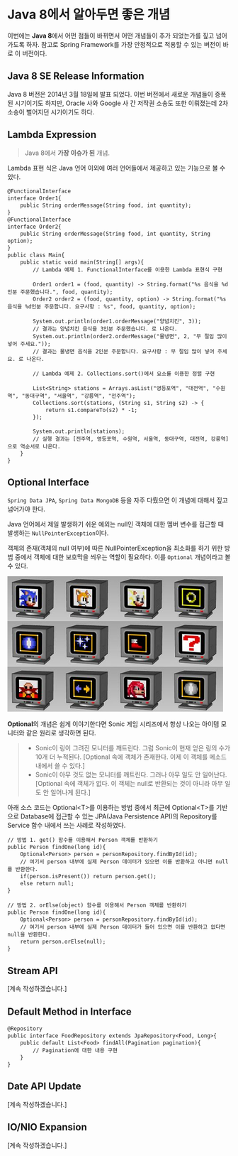 # Java 8에서 알아두면 좋은 개념
이번에는 **Java 8**에서 어떤 점들이 바뀌면서 어떤 개념들이 추가 되었는가를 짚고 넘어가도록 하자. 참고로 Spring Framework를 가장 안정적으로 적용할 수 있는 버전이 바로 이 버전이다.

## Java 8 SE Release Information
Java 8 버전은 2014년 3월 18일에 발표 되었다. 이번 버전에서 새로운 개념들이 증폭된 시기이기도 하지만, Oracle 사와 Google 사 간 저작권 소송도 또한 이뤄졌는데 2차 소송이 벌어지던 시기이기도 하다.

## Lambda Expression
> Java 8에서 **가장 이슈가 된** 개념.

Lambda 표현 식은 Java 언어 이외에 여러 언어들에서 제공하고 있는 기능으로 볼 수 있다.

```
@FunctionalInterface
interface Order1{
    public String orderMessage(String food, int quantity);
}
@FunctionalInterface
interface Order2{
    public String orderMessage(String food, int quantity, String option);
}
public class Main{
    public static void main(String[] args){
        // Lambda 예제 1. FunctionalInterface를 이용한 Lambda 표현식 구현
        
        Order1 order1 = (food, quantity) -> String.format("%s 음식을 %d인분 주문했습니다.", food, quantity);
        Order2 order2 = (food, quantity, option) -> String.format("%s 음식을 %d인분 주문합니다. 요구사항 : %s", food, quantity, option);

        System.out.println(order1.orderMessage("양념치킨", 3));
        // 결과는 양념치킨 음식을 3인분 주문했습니다. 로 나온다.
        System.out.println(order2.orderMessage("물냉면", 2, "무 절임 많이 넣어 주세요."));
        // 결과는 물냉면 음식을 2인분 주문합니다. 요구사항 : 무 절임 많이 넣어 주세요. 로 나온다.

        // Lambda 예제 2. Collections.sort()에서 요소를 이용한 정렬 구현

        List<String> stations = Arrays.asList("영등포역", "대전역", "수원역", "동대구역", "서울역", "강릉역", "전주역");
        Collections.sort(stations, (String s1, String s2) -> {
            return s1.compareTo(s2) * -1;
        });

        System.out.println(stations);
        // 실행 결과는 [전주역, 영등포역, 수원역, 서울역, 동대구역, 대전역, 강릉역] 으로 역순서로 나온다.
    }
}

```
## Optional Interface

`Spring Data JPA`, `Spring Data MongoDB` 등을 자주 다뤘으면 이 개념에 대해서 짚고 넘어가야 한다.

Java 언어에서 제일 발생하기 쉬운 예외는 null인 객체에 대한 멤버 변수를 접근할 때 발생하는 `NullPointerException`이다.

객체의 존재(객체의 null 여부)에 따른 NullPointerException을 최소화를 하기 위한 방법 중에서 객체에 대한 보호막을 씌우는 역할이 필요하다. 이를 `Optional` 개념이라고 볼 수 있다.

![sonic_monitors](/Application_Computer_Science/0_Java_Programing/img/sonic_monitors.jpg)

**Optional**의 개념은 쉽게 이야기한다면 Sonic 게임 시리즈에서 항상 나오는 아이템 모니터와 같은 원리로 생각하면 된다.

> - Sonic이 링이 그려진 모니터를 깨트린다. 그럼 Sonic이 현재 얻은 링의 수가 10개 더 누적된다.
> [Optional 속에 객체가 존재한다. 이제 이 객체를 메소드 내에서 쓸 수 있다.]
> - Sonic이 아무 것도 없는 모니터를 깨트린다. 그러나 아무 일도 안 일어난다.
> [Optional 속에 객체가 없다. 이 객체는 null로 반환되는 것이 아니라 아무 일도 안 일어나게 된다.]

아래 소스 코드는 Optional&lt;T&gt;를 이용하는 방법 중에서 최근에 Optional&lt;T&gt;를 기반으로 Database에 접근할 수 있는 JPA(Java Persistence API)의 Repository를 Service 함수 내에서 쓰는 사례로 작성하였다.

```
// 방법 1. get() 함수를 이용해서 Person 객체를 반환하기
public Person findOne(long id){
    Optional<Person> person = personRepository.findById(id);
    // 여기서 person 내부에 실제 Person 데이터가 있으면 이를 반환하고 아니면 null를 반환한다.
    if(person.isPresent()) return person.get();
    else return null;
}

// 방법 2. orElse(object) 함수를 이용해서 Person 객체를 반환하기
public Person findOne(long id){
    Optional<Person> person = personRepository.findById(id);
    // 여기서 person 내부에 실제 Person 데이터가 들어 있으면 이를 반환하고 없다면 null을 반환한다.
    return person.orElse(null);
}
```

## Stream API
[계속 작성하겠습니다.]

## Default Method in Interface
```
@Repository
public interface FoodRepository extends JpaRepository<Food, Long>{
    public default List<Food> findAll(Pagination pagination){
        // Pagination에 대한 내용 구현
    }
}
```
## Date API Update
[계속 작성하겠습니다.]

## IO/NIO Expansion
[계속 작성하겠습니다.]
